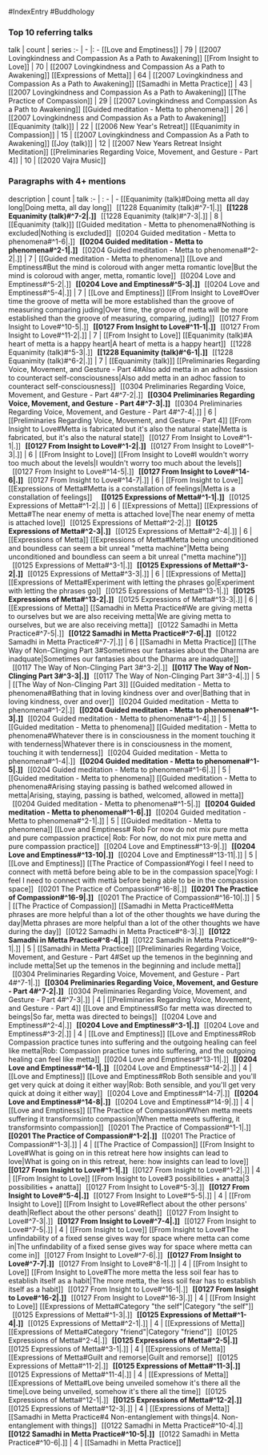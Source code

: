 #IndexEntry #Buddhology

### Top 10 referring talks
talk | count | series
:- | - |: -
[[Love and Emptiness]] | 79 | [[2007 Lovingkindness and Compassion As a Path to Awakening]]
[[From Insight to Love]] | 70 | [[2007 Lovingkindness and Compassion As a Path to Awakening]]
[[Expressions of Metta]] | 64 | [[2007 Lovingkindness and Compassion As a Path to Awakening]]
[[Samadhi in Metta Practice]] | 43 | [[2007 Lovingkindness and Compassion As a Path to Awakening]]
[[The Practice of Compassion]] | 29 | [[2007 Lovingkindness and Compassion As a Path to Awakening]]
[[Guided meditation - Metta to phenomena]] | 26 | [[2007 Lovingkindness and Compassion As a Path to Awakening]]
[[Equanimity (talk)]] | 22 | [[2006 New Year's Retreat]]
[[Equanimity in Compassion]] | 15 | [[2007 Lovingkindness and Compassion As a Path to Awakening]]
[[Joy (talk)]] | 12 | [[2007 New Years Retreat Insight Meditation]]
[[Preliminaries Regarding Voice, Movement, and Gesture - Part 4]] | 10 | [[2020 Vajra Music]]

### Paragraphs with 4+ mentions
description | count | talk
:- | : - | -
[[Equanimity (talk)#Doing metta all day long\|Doing metta, all day long]] &nbsp;&nbsp;[[1228 Equanimity (talk)#^7-1\|.]] &nbsp; **[[1228 Equanimity (talk)#^7-2\|.]]** &nbsp; [[1228 Equanimity (talk)#^7-3\|.]] | 8 | [[Equanimity (talk)]]
[[Guided meditation - Metta to phenomena#Nothing is excluded\|Nothing is excluded]] &nbsp;&nbsp;[[0204 Guided meditation - Metta to phenomena#^1-6\|.]] &nbsp; **[[0204 Guided meditation - Metta to phenomena#^2-1\|.]]** &nbsp; [[0204 Guided meditation - Metta to phenomena#^2-2\|.]] | 7 | [[Guided meditation - Metta to phenomena]]
[[Love and Emptiness#But the mind is coloroud with anger metta romantic love\|But the mind is coloroud with anger, metta, romantic love]] &nbsp;&nbsp;[[0204 Love and Emptiness#^5-2\|.]] &nbsp; **[[0204 Love and Emptiness#^5-3\|.]]** &nbsp; [[0204 Love and Emptiness#^5-4\|.]] | 7 | [[Love and Emptiness]]
[[From Insight to Love#Over time the groove of metta will be more established than the groove of measuring comparing juding\|Over time, the groove of metta will be more established than the groove of measuring, comparing, juding]] &nbsp;&nbsp;[[0127 From Insight to Love#^10-5\|.]] &nbsp; **[[0127 From Insight to Love#^11-1\|.]]** &nbsp; [[0127 From Insight to Love#^11-2\|.]] | 7 | [[From Insight to Love]]
[[Equanimity (talk)#A heart of metta is a happy heart\|A heart of metta is a happy heart]] &nbsp;&nbsp;[[1228 Equanimity (talk)#^5-3\|.]] &nbsp; **[[1228 Equanimity (talk)#^6-1\|.]]** &nbsp; [[1228 Equanimity (talk)#^6-2\|.]] | 7 | [[Equanimity (talk)]]
[[Preliminaries Regarding Voice, Movement, and Gesture - Part 4#Also add metta in an adhoc fassion to counteract self-consciousness\|Also add metta in an adhoc fassion to counteract self-consciousness]] &nbsp;&nbsp;[[0304 Preliminaries Regarding Voice, Movement, and Gesture - Part 4#^7-2\|.]] &nbsp; **[[0304 Preliminaries Regarding Voice, Movement, and Gesture - Part 4#^7-3\|.]]** &nbsp; [[0304 Preliminaries Regarding Voice, Movement, and Gesture - Part 4#^7-4\|.]] | 6 | [[Preliminaries Regarding Voice, Movement, and Gesture - Part 4]]
[[From Insight to Love#Metta is fabricated but it's also the natural state\|Metta is fabricated, but it's also the natural state]] &nbsp;&nbsp;[[0127 From Insight to Love#^1-1\|.]] &nbsp; **[[0127 From Insight to Love#^1-2\|.]]** &nbsp; [[0127 From Insight to Love#^1-3\|.]] | 6 | [[From Insight to Love]]
[[From Insight to Love#I wouldn't worry too much about the levels\|I wouldn't worry too much about the levels]] &nbsp;&nbsp;[[0127 From Insight to Love#^14-5\|.]] &nbsp; **[[0127 From Insight to Love#^14-6\|.]]** &nbsp; [[0127 From Insight to Love#^14-7\|.]] | 6 | [[From Insight to Love]]
[[Expressions of Metta#Metta is a constallation of feelings\|Metta is a constallation of feelings]] &nbsp;&nbsp; &nbsp; **[[0125 Expressions of Metta#^1-1\|.]]** &nbsp; [[0125 Expressions of Metta#^1-2\|.]] | 6 | [[Expressions of Metta]]
[[Expressions of Metta#The near enemy of metta is attached love\|The near enemy of metta is attached love]] &nbsp;&nbsp;[[0125 Expressions of Metta#^2-2\|.]] &nbsp; **[[0125 Expressions of Metta#^2-3\|.]]** &nbsp; [[0125 Expressions of Metta#^2-4\|.]] | 6 | [[Expressions of Metta]]
[[Expressions of Metta#Metta being unconditioned and boundless can seem a bit unreal "metta machine"\|Metta being unconditioned and boundless can seem a bit unreal ("metta machine")]] &nbsp;&nbsp;[[0125 Expressions of Metta#^3-1\|.]] &nbsp; **[[0125 Expressions of Metta#^3-2\|.]]** &nbsp; [[0125 Expressions of Metta#^3-3\|.]] | 6 | [[Expressions of Metta]]
[[Expressions of Metta#Experiment with letting the phrases go\|Experiment with letting the phrases go]] &nbsp;&nbsp;[[0125 Expressions of Metta#^13-1\|.]] &nbsp; **[[0125 Expressions of Metta#^13-2\|.]]** &nbsp; [[0125 Expressions of Metta#^13-3\|.]] | 6 | [[Expressions of Metta]]
[[Samadhi in Metta Practice#We are giving metta to ourselves but we are also receiving metta\|We are giving metta to ourselves, but we are also receiving metta]] &nbsp;&nbsp;[[0122 Samadhi in Metta Practice#^7-5\|.]] &nbsp; **[[0122 Samadhi in Metta Practice#^7-6\|.]]** &nbsp; [[0122 Samadhi in Metta Practice#^7-7\|.]] | 6 | [[Samadhi in Metta Practice]]
[[The Way of Non-Clinging Part 3#Sometimes our fantasies about the Dharma are inadquate\|Sometimes our fantasies about the Dharma are inadquate]] &nbsp;&nbsp;[[0117 The Way of Non-Clinging Part 3#^3-2\|.]] &nbsp; **[[0117 The Way of Non-Clinging Part 3#^3-3\|.]]** &nbsp; [[0117 The Way of Non-Clinging Part 3#^3-4\|.]] | 5 | [[The Way of Non-Clinging Part 3]]
[[Guided meditation - Metta to phenomena#Bathing that in loving kindness over and over\|Bathing that in loving kindness, over and over]] &nbsp;&nbsp;[[0204 Guided meditation - Metta to phenomena#^1-2\|.]] &nbsp; **[[0204 Guided meditation - Metta to phenomena#^1-3\|.]]** &nbsp; [[0204 Guided meditation - Metta to phenomena#^1-4\|.]] | 5 | [[Guided meditation - Metta to phenomena]]
[[Guided meditation - Metta to phenomena#Whatever there is in consciousness in the moment touching it with tenderness\|Whatever there is in consciousness in the moment, touching it with tenderness]] &nbsp;&nbsp;[[0204 Guided meditation - Metta to phenomena#^1-4\|.]] &nbsp; **[[0204 Guided meditation - Metta to phenomena#^1-5\|.]]** &nbsp; [[0204 Guided meditation - Metta to phenomena#^1-6\|.]] | 5 | [[Guided meditation - Metta to phenomena]]
[[Guided meditation - Metta to phenomena#Arising staying passing is bathed welcomed allowed in metta\|Arising, staying, passing is bathed, welcomed, allowed in metta]] &nbsp;&nbsp;[[0204 Guided meditation - Metta to phenomena#^1-5\|.]] &nbsp; **[[0204 Guided meditation - Metta to phenomena#^1-6\|.]]** &nbsp; [[0204 Guided meditation - Metta to phenomena#^2-1\|.]] | 5 | [[Guided meditation - Metta to phenomena]]
[[Love and Emptiness# Rob For now do not mix pure metta and pure compassion practice\| Rob: For now, do not mix pure metta and pure compassion practice]] &nbsp;&nbsp;[[0204 Love and Emptiness#^13-9\|.]] &nbsp; **[[0204 Love and Emptiness#^13-10\|.]]** &nbsp; [[0204 Love and Emptiness#^13-11\|.]] | 5 | [[Love and Emptiness]]
[[The Practice of Compassion#Yogi I feel I need to connect with mettā before being able to be in the compassion space\|Yogi: I feel I need to connect with mettā before being able to be in the compassion space]] &nbsp;&nbsp;[[0201 The Practice of Compassion#^16-8\|.]] &nbsp; **[[0201 The Practice of Compassion#^16-9\|.]]** &nbsp; [[0201 The Practice of Compassion#^16-10\|.]] | 5 | [[The Practice of Compassion]]
[[Samadhi in Metta Practice#Metta phrases are more helpful than a lot of the other thoughts we have during the day\|Metta phrases are more helpful than a lot of the other thoughts we have during the day]] &nbsp;&nbsp;[[0122 Samadhi in Metta Practice#^8-3\|.]] &nbsp; **[[0122 Samadhi in Metta Practice#^8-4\|.]]** &nbsp; [[0122 Samadhi in Metta Practice#^9-1\|.]] | 5 | [[Samadhi in Metta Practice]]
[[Preliminaries Regarding Voice, Movement, and Gesture - Part 4#Set up the temenos in the beginning and include metta\|Set up the temenos in the beginning and include metta]] &nbsp;&nbsp;[[0304 Preliminaries Regarding Voice, Movement, and Gesture - Part 4#^7-1\|.]] &nbsp; **[[0304 Preliminaries Regarding Voice, Movement, and Gesture - Part 4#^7-2\|.]]** &nbsp; [[0304 Preliminaries Regarding Voice, Movement, and Gesture - Part 4#^7-3\|.]] | 4 | [[Preliminaries Regarding Voice, Movement, and Gesture - Part 4]]
[[Love and Emptiness#So far metta was directed to beings\|So far, metta was directed to beings]] &nbsp;&nbsp;[[0204 Love and Emptiness#^2-4\|.]] &nbsp; **[[0204 Love and Emptiness#^3-1\|.]]** &nbsp; [[0204 Love and Emptiness#^3-2\|.]] | 4 | [[Love and Emptiness]]
[[Love and Emptiness#Rob Compassion practice tunes into suffering and the outgoing healing can feel like metta\|Rob: Compassion practice tunes into suffering, and the outgoing healing can feel like metta]] &nbsp;&nbsp;[[0204 Love and Emptiness#^13-11\|.]] &nbsp; **[[0204 Love and Emptiness#^14-1\|.]]** &nbsp; [[0204 Love and Emptiness#^14-2\|.]] | 4 | [[Love and Emptiness]]
[[Love and Emptiness#Rob Both sensible and you'll get very quick at doing it either way\|Rob: Both sensible, and you'll get very quick at doing it either way]] &nbsp;&nbsp;[[0204 Love and Emptiness#^14-7\|.]] &nbsp; **[[0204 Love and Emptiness#^14-8\|.]]** &nbsp; [[0204 Love and Emptiness#^14-9\|.]] | 4 | [[Love and Emptiness]]
[[The Practice of Compassion#When metta meets suffering it transformsinto compassion\|When metta meets suffering, it transformsinto compassion]] &nbsp;&nbsp;[[0201 The Practice of Compassion#^1-1\|.]] &nbsp; **[[0201 The Practice of Compassion#^1-2\|.]]** &nbsp; [[0201 The Practice of Compassion#^1-3\|.]] | 4 | [[The Practice of Compassion]]
[[From Insight to Love#What is going on in this retreat here how insights can lead to love\|What is going on in this retreat, here: how insights can lead to love]] &nbsp;&nbsp; &nbsp; **[[0127 From Insight to Love#^1-1\|.]]** &nbsp; [[0127 From Insight to Love#^1-2\|.]] | 4 | [[From Insight to Love]]
[[From Insight to Love#3 possibilities + anatta\|3 possibilities + anatta]] &nbsp;&nbsp;[[0127 From Insight to Love#^5-3\|.]] &nbsp; **[[0127 From Insight to Love#^5-4\|.]]** &nbsp; [[0127 From Insight to Love#^5-5\|.]] | 4 | [[From Insight to Love]]
[[From Insight to Love#Reflect about the other persons' death\|Reflect about the other persons' death]] &nbsp;&nbsp;[[0127 From Insight to Love#^7-3\|.]] &nbsp; **[[0127 From Insight to Love#^7-4\|.]]** &nbsp; [[0127 From Insight to Love#^7-5\|.]] | 4 | [[From Insight to Love]]
[[From Insight to Love#The unfindability of a fixed sense gives way for space where metta can come in\|The unfindability of a fixed sense gives way for space where metta can come in]] &nbsp;&nbsp;[[0127 From Insight to Love#^7-6\|.]] &nbsp; **[[0127 From Insight to Love#^7-7\|.]]** &nbsp; [[0127 From Insight to Love#^8-1\|.]] | 4 | [[From Insight to Love]]
[[From Insight to Love#The more metta the less soil fear has to establish itself as a habit\|The more metta, the less soil fear has to establish itself as a habit]] &nbsp;&nbsp;[[0127 From Insight to Love#^16-1\|.]] &nbsp; **[[0127 From Insight to Love#^16-2\|.]]** &nbsp; [[0127 From Insight to Love#^16-3\|.]] | 4 | [[From Insight to Love]]
[[Expressions of Metta#Category "the self"\|Category "the self"]] &nbsp;&nbsp;[[0125 Expressions of Metta#^1-3\|.]] &nbsp; **[[0125 Expressions of Metta#^1-4\|.]]** &nbsp; [[0125 Expressions of Metta#^2-1\|.]] | 4 | [[Expressions of Metta]]
[[Expressions of Metta#Category "friend"\|Category "friend"]] &nbsp;&nbsp;[[0125 Expressions of Metta#^2-4\|.]] &nbsp; **[[0125 Expressions of Metta#^2-5\|.]]** &nbsp; [[0125 Expressions of Metta#^3-1\|.]] | 4 | [[Expressions of Metta]]
[[Expressions of Metta#Guilt and remorse\|Guilt and remorse]] &nbsp;&nbsp;[[0125 Expressions of Metta#^11-2\|.]] &nbsp; **[[0125 Expressions of Metta#^11-3\|.]]** &nbsp; [[0125 Expressions of Metta#^11-4\|.]] | 4 | [[Expressions of Metta]]
[[Expressions of Metta#Love being unveiled somehow it's there all the time\|Love being unveiled, somehow it's there all the time]] &nbsp;&nbsp;[[0125 Expressions of Metta#^12-1\|.]] &nbsp; **[[0125 Expressions of Metta#^12-2\|.]]** &nbsp; [[0125 Expressions of Metta#^12-3\|.]] | 4 | [[Expressions of Metta]]
[[Samadhi in Metta Practice#4 Non-entanglement with things\|4. Non-entanglement with things]] &nbsp;&nbsp;[[0122 Samadhi in Metta Practice#^10-4\|.]] &nbsp; **[[0122 Samadhi in Metta Practice#^10-5\|.]]** &nbsp; [[0122 Samadhi in Metta Practice#^10-6\|.]] | 4 | [[Samadhi in Metta Practice]]

